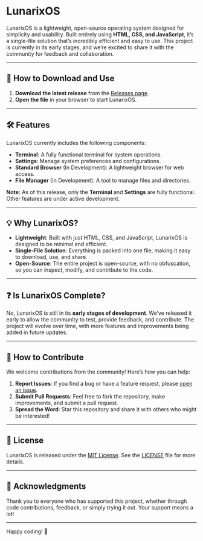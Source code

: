 # LunarixOS

LunarixOS is a lightweight, open-source operating system designed for simplicity and usability. Built entirely using **HTML, CSS, and JavaScript**, it’s a single-file solution that’s incredibly efficient and easy to use. This project is currently in its early stages, and we’re excited to share it with the community for feedback and collaboration.

---

## 🚀 How to Download and Use

1. **Download the latest release** from the [Releases page](https://github.com/swagging-post/LunarixOS/releases).
2. **Open the file** in your browser to start LunarixOS.

---

## 🛠️ Features

LunarixOS currently includes the following components:

- **Terminal**: A fully functional terminal for system operations.
- **Settings**: Manage system preferences and configurations.
- **Standard Browser** (In Development): A lightweight browser for web access.
- **File Manager** (In Development): A tool to manage files and directories.

**Note:** As of this release, only the **Terminal** and **Settings** are fully functional. Other features are under active development.

---

## 💡 Why LunarixOS?

- **Lightweight**: Built with just HTML, CSS, and JavaScript, LunarixOS is designed to be minimal and efficient.
- **Single-File Solution**: Everything is packed into one file, making it easy to download, use, and share.
- **Open-Source**: The entire project is open-source, with no obfuscation, so you can inspect, modify, and contribute to the code.

---

## ❓ Is LunarixOS Complete?

No, LunarixOS is still in its **early stages of development**. We’ve released it early to allow the community to test, provide feedback, and contribute. The project will evolve over time, with more features and improvements being added in future updates.

---

## 🤝 How to Contribute

We welcome contributions from the community! Here’s how you can help:

1. **Report Issues**: If you find a bug or have a feature request, please [open an issue](https://github.com/swagging-post/LunarixOS/issues).
2. **Submit Pull Requests**: Feel free to fork the repository, make improvements, and submit a pull request.
3. **Spread the Word**: Star this repository and share it with others who might be interested!

---

## 📜 License

LunarixOS is released under the [MIT License](https://opensource.org/licenses/MIT). See the [LICENSE](LICENSE) file for more details.

---

## 🙏 Acknowledgments

Thank you to everyone who has supported this project, whether through code contributions, feedback, or simply trying it out. Your support means a lot!

---

Happy coding! 🎉
